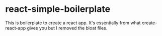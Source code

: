 # react-simple-boilerplate
This is boilerplate to create a react app. It's essentially from what create-react-app gives you but I removed the bloat files.
